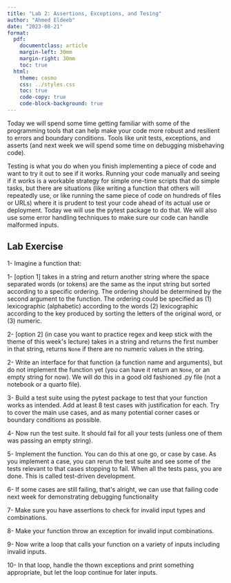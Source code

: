 ```yaml
---
title: "Lab 2: Assertions, Exceptions, and Tesing"
author: "Ahmed Eldeeb"
date: "2023-08-21"
format:
  pdf:
    documentclass: article
    margin-left: 30mm
    margin-right: 30mm
    toc: true
  html:
    theme: cosmo
    css: ../styles.css
    toc: true
    code-copy: true
    code-block-background: true
---
```


Today we will spend some time getting familiar with some of the programming tools that can help make your code more robust and resilient to errors and boundary conditions. Tools like unit tests, exceptions, and asserts (and next week we will spend some time on debugging misbehaving code).

Testing is what you do when you finish implementing a piece of code and want to try it out to see if it works. Running your code manually and seeing if it works is a workable strategy for simple one-time scripts that do simple tasks, but there are situations (like writing a function that others will repeatedly use, or like running the same piece of code on hundreds of files or URLs) where it is prudent to test your code ahead of its actual use or deployment. Today we will use the pytest package to do that. We will also use some error handling techniques to make sure our code can handle malformed inputs.

## Lab Exercise

1- Imagine a function that:

  1- [option 1] takes in a string and return another string where the space separated words (or tokens) are the same as the input string but sorted according to a specific ordering. The ordering should be determined by the second argument to the function. The ordering could be specified as (1) lexicographic (alphabetic) according to the words (2) lexicographic according to the key produced by sorting the letters of the original word, or (3) numeric.

  2- [option 2] (in case you want to practice regex and keep stick with the theme of this week's lecture) takes in a string and returns the first number in that string, returns `None` if there are no numeric values in the string.

2- Write an interface for that function (a function name and arguments), but do not implement the function yet (you can have it return an `None`, or an empty string for now). We will do this in a good old fashioned .py file (not a notebook or a quarto file).

3- Build a test suite using the pytest package to test that your function works as intended. Add at least 8 test cases with justification for each. Try to cover the main use cases, and as many potential corner cases or boundary conditions as possible.

4- Now run the test suite. It should fail for all your tests (unless one of them was passing an empty string).

5- Implement the function. You can do this at one go, or case by case. As you implement a case, you can rerun the test suite and see some of the tests relevant to that cases stopping to fail. When all the tests pass, you are done. This is called test-driven development.

6- If some cases are still failing, that's alright, we can use that failing code next week for demonstrating debugging functionality

7- Make sure you have assertions to check for invalid input types and combinations.

8- Make your function throw an exception for invalid input combinations.

9- Now write a loop that calls your function on a variety of inputs including invalid inputs.

10- In that loop, handle the thown exceptions and print something appropriate, but let the loop continue for later inputs.





